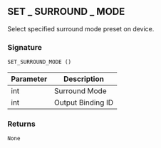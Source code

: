 ## SET \_  SURROUND \_  MODE

Select specified surround mode preset on device.


### Signature

`SET_SURROUND_MODE ()`


| Parameter | Description |
| --- | --- |
| int | Surround Mode |
| int | Output Binding ID |


### Returns

`None`